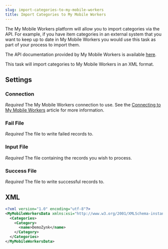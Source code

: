 ```yaml
---
slug: import-categories-to-my-mobile-workers
title: Import Categories to My Mobile Workers
---
```

The My Mobile Workers platform will allow you to import categories via the API. For example, if you have item categories in an external system that you want to keep up to date in My Mobile Workers you would use this task as part of your process to import them.

The API documentation provided by My Mobile Workers is available [here](https://docs.mymobileworkers.com/index.php?title=Create_Category).

This task will import categories to My Mobile Workers in an XML format.

## Settings
### Connection
_Required_
The My Mobile Workers connection to use. See the [Connecting to My Mobile Workers](connecting-to-my-mobile-workers) article for more information.

### Fail File
_Required_
The file to write failed records to.

### Input File
_Required_
The file containing the records you wish to process.

### Success File
_Required_
The file to write successful records to.

## XML
```xml
<?xml version="1.0" encoding="utf-8"?>
<MyMobileWorkersData xmlns:xsi="http://www.w3.org/2001/XMLSchema-instance" xmlns:xsd="http://www.w3.org/2001/XMLSchema">
  <Categories>
    <Category>
      <name>DemoZynk</name>
    </Category>
  </Categories>
</MyMobileWorkersData>
```
